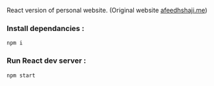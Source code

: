 React version of personal website. (Original website  [afeedhshaji.me](https://afeedhshaji.me))

### Install dependancies :
```
npm i
```

### Run React dev server :
```
npm start
```
